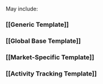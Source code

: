 May include:

### [[Generic Template]]

### [[Global Base Template]]

### [[Market-Specific Template]]

### [[Activity Tracking Template]]